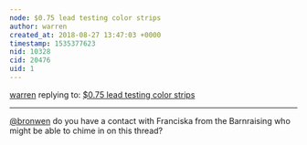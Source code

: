 ```yaml
---
node: $0.75 lead testing color strips
author: warren
created_at: 2018-08-27 13:47:03 +0000
timestamp: 1535377623
nid: 10328
cid: 20476
uid: 1
---
```




[warren](../profile/warren) replying to: [$0.75 lead testing color strips](../notes/warren/04-18-2014/0-75-lead-testing-color-strips)

----
[@bronwen](/profile/bronwen) do you have a contact with Franciska from the Barnraising who might be able to chime in on this thread? 